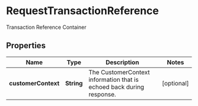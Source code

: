 

# RequestTransactionReference

Transaction Reference Container

## Properties

| Name | Type | Description | Notes |
|------------ | ------------- | ------------- | -------------|
|**customerContext** | **String** | The CustomerContext information that is echoed back during response. |  [optional] |



